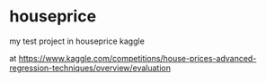 # houseprice

my test project in houseprice kaggle

at
https://www.kaggle.com/competitions/house-prices-advanced-regression-techniques/overview/evaluation
